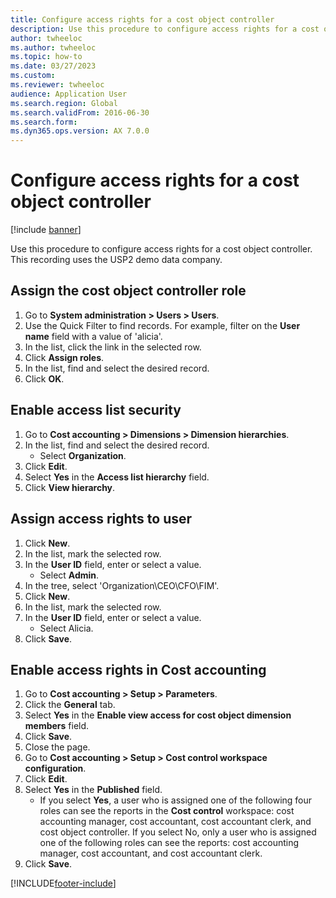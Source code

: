 ```yaml
--- 
title: Configure access rights for a cost object controller
description: Use this procedure to configure access rights for a cost object controller, including procedures for assigning cost object controller roles.
author: twheeloc
ms.author: twheeloc
ms.topic: how-to
ms.date: 03/27/2023
ms.custom:
ms.reviewer: twheeloc
audience: Application User  
ms.search.region: Global
ms.search.validFrom: 2016-06-30
ms.search.form:
ms.dyn365.ops.version: AX 7.0.0 
---
```


# Configure access rights for a cost object controller

[!include [banner](../../includes/banner.md)]

Use this procedure to configure access rights for a cost object controller. This recording uses the USP2 demo data company.


## Assign the cost object controller role
1. Go to **System administration > Users > Users**.
2. Use the Quick Filter to find records. For example, filter on the **User name** field with a value of 'alicia'.
3. In the list, click the link in the selected row.
4. Click **Assign roles**.
5. In the list, find and select the desired record.
6. Click **OK**.

## Enable access list security
1. Go to **Cost accounting > Dimensions > Dimension hierarchies**.
2. In the list, find and select the desired record.
    * Select **Organization**.  
3. Click **Edit**.
4. Select **Yes** in the **Access list hierarchy** field.
5. Click **View hierarchy**.

## Assign access rights to user
1. Click **New**.
2. In the list, mark the selected row.
3. In the **User ID** field, enter or select a value.
    * Select **Admin**.  
4. In the tree, select 'Organization\CEO\CFO\FIM'.
5. Click **New**.
6. In the list, mark the selected row.
7. In the **User ID** field, enter or select a value.
    * Select Alicia.  
8. Click **Save**.

## Enable access rights in Cost accounting
1. Go to **Cost accounting > Setup > Parameters**.
2. Click the **General** tab.
3. Select **Yes** in the **Enable view access for cost object dimension members** field.
4. Click **Save**.
5. Close the page.
6. Go to **Cost accounting > Setup > Cost control workspace configuration**.
7. Click **Edit**.
8. Select **Yes** in the **Published** field.
    * If you select **Yes**, a user who is assigned one of the following four roles can see the reports in the **Cost control** workspace: cost accounting manager, cost accountant, cost accountant clerk, and cost object controller. If you select No, only a user who is assigned one of the following roles can see the reports: cost accounting manager, cost accountant, and cost accountant clerk.    
9. Click **Save**.



[!INCLUDE[footer-include](../../../includes/footer-banner.md)]
